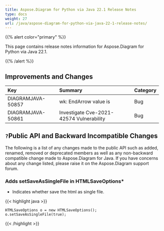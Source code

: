 ```yaml
---
title: Aspose.Diagram for Python via Java 22.1 Release Notes
type: docs
weight: 27
url: /java/aspose-diagram-for-python-via-java-22-1-release-notes/
---
```


{{% alert color="primary" %}}

This page contains release notes information for Aspose.Diagram for Python via Java 22.1.


{{% /alert %}}
## **Improvements and Changes** ##

|**Key**|**Summary**|**Category**|
| :- | :- | :- |
|DIAGRAMJAVA-50857|wk: EndArrow value is|Bug|
|DIAGRAMJAVA-50861|Investigate Cve-2021-42574 Vulnerability|Bug|

## `?`**Public API and Backward Incompatible Changes**
The following is a list of any changes made to the public API such as added, renamed, removed or deprecated members as well as any non-backward compatible change made to Aspose.Diagram for Java. If you have concerns about any change listed, please raise it on the Aspose.Diagram support forum.

### **Adds setSaveAsSingleFile in HTMLSaveOptions***
- Indicates whether save the html as single file.

{{< highlight java >}}

    HTMLSaveOptions o = new HTMLSaveOptions();    
    o.setSaveAsSingleFile(true);

{{< /highlight >}}

